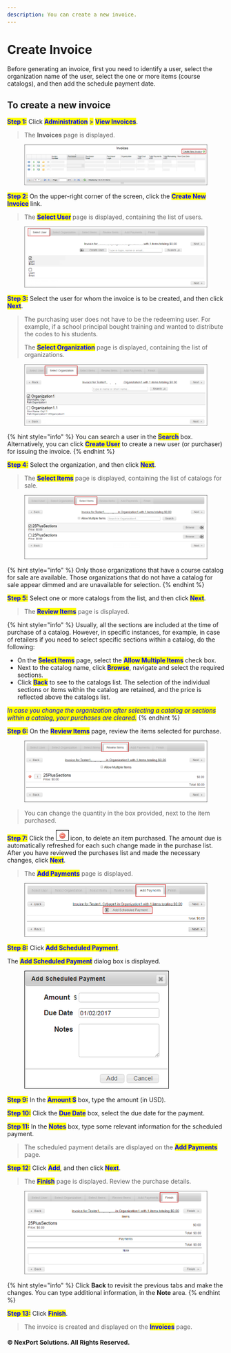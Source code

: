 ```yaml
---
description: You can create a new invoice.
---
```


# Create Invoice

Before generating an invoice, first you need to identify a user, select the organization name of the user, select the one or more items (course catalogs), and then add the schedule payment date.

## **To create a new invoice**

<mark style="color:blue;">**Step 1:**</mark>  Click <mark style="color:blue;">**Administration**</mark> <mark style="color:blue;"></mark><mark style="color:blue;">></mark> <mark style="color:blue;"></mark><mark style="color:blue;">**View Invoices**</mark>.

> The **Invoices** page is displayed.

<figure><img src="../../../.gitbook/assets/invoices_createinvoice6991.png" alt=""><figcaption></figcaption></figure>

<mark style="color:blue;">**Step 2:**</mark>  On the upper-right corner of the screen, click the <mark style="color:blue;">**Create New Invoice**</mark> link.

> The <mark style="color:blue;">**Select User**</mark> page is displayed, containing the list of users.

<figure><img src="../../../.gitbook/assets/select_user33ad.png" alt=""><figcaption></figcaption></figure>

<mark style="color:blue;">**Step 3:**</mark>  Select the user for whom the invoice is to be created, and then click <mark style="color:blue;">**Next**</mark>.

> The purchasing user does not have to be the redeeming user. For example, if a school principal bought training and wanted to distribute the codes to his students.
>
> The <mark style="color:blue;">**Select Organization**</mark> page is displayed, containing the list of organizations.

<figure><img src="../../../.gitbook/assets/select_organization0d3f.png" alt=""><figcaption></figcaption></figure>

{% hint style="info" %}
You can search a user in the <mark style="color:blue;">**Search**</mark> box. Alternatively, you can click <mark style="color:blue;">**Create User**</mark> to create a new user (or purchaser) for issuing the invoice.
{% endhint %}

<mark style="color:blue;">**Step 4:**</mark>  Select the organization, and then click <mark style="color:blue;">**Next**</mark>.

> The <mark style="color:blue;">**Select Items**</mark> page is displayed, containing the list of catalogs for sale.

<figure><img src="../../../.gitbook/assets/select_items979f.png" alt=""><figcaption></figcaption></figure>

{% hint style="info" %}
Only those organizations that have a course catalog for sale are available. Those organizations that do not have a catalog for sale appear dimmed and are unavailable for selection.
{% endhint %}

<mark style="color:blue;">**Step 5:**</mark>  Select one or more catalogs from the list, and then click <mark style="color:blue;">**Next**</mark>.

> The <mark style="color:blue;">**Review Items**</mark> page is displayed.

{% hint style="info" %}
Usually, all the sections are included at the time of purchase of a catalog. However, in specific instances, for example, in case of retailers if you need to select specific sections within a catalog, do the following:

* On the <mark style="color:blue;">**Select Items**</mark> page, select the <mark style="color:blue;">**Allow Multiple Items**</mark> <mark style="color:blue;"></mark><mark style="color:blue;"></mark> check box.
* Next to the catalog name, click <mark style="color:blue;">**Browse**</mark>, navigate and select the required sections.
* Click <mark style="color:blue;">**Back**</mark> to see to the catalogs list. The selection of the individual sections or items within the catalog are retained, and the price is reflected above the catalogs list.

_<mark style="color:blue;">In case you change the organization after selecting a catalog or sections within a catalog, your purchases are cleared.</mark>_
{% endhint %}

<mark style="color:blue;">**Step 6:**</mark>  On the <mark style="color:blue;">**Review Items**</mark> page, review the items selected for purchase.

<figure><img src="../../../.gitbook/assets/review_items13b7.png" alt=""><figcaption></figcaption></figure>

> You can change the quantity in the box provided, next to the item purchased.

<mark style="color:blue;">**Step 7:**</mark>  Click the ![](../../../.gitbook/assets/delete_certificate9541.png) icon, to delete an item purchased. The amount due is automatically refreshed for each such change made in the purchase list. After you have reviewed the purchases list and made the necessary changes, click <mark style="color:blue;">**Next**</mark>.

> The <mark style="color:blue;">**Add Payments**</mark> page is displayed.

<figure><img src="../../../.gitbook/assets/add_paymentsb7b0.png" alt=""><figcaption></figcaption></figure>

<mark style="color:blue;">**Step 8:**</mark>  Click <mark style="color:blue;">**Add Scheduled Payment**</mark>.

The <mark style="color:blue;">**Add Scheduled Payment**</mark> dialog box is displayed.

<figure><img src="../../../.gitbook/assets/add_scheduled_payment213b.png" alt=""><figcaption></figcaption></figure>

<mark style="color:blue;">**Step 9:**</mark>  In the <mark style="color:blue;">**Amount $**</mark> box, type the amount (in USD).

<mark style="color:blue;">**Step 10:**</mark>  Click the <mark style="color:blue;">**Due Date**</mark> box, select the due date for the payment.

<mark style="color:blue;">**Step 11:**</mark>  In the <mark style="color:blue;">**Notes**</mark> box, type some relevant information for the scheduled payment.

> The scheduled payment details are displayed on the <mark style="color:blue;">**Add Payments**</mark> page.

<mark style="color:blue;">**Step 12:**</mark>  Click <mark style="color:blue;">**Add**</mark>, and then click <mark style="color:blue;">**Next**</mark>.

> The <mark style="color:blue;">**Finish**</mark> page is displayed. Review the purchase details.

<figure><img src="../../../.gitbook/assets/finsihd403.png" alt=""><figcaption></figcaption></figure>

{% hint style="info" %}
Click **Back** to revisit the previous tabs and make the changes. You can type additional information, in the **Note** area.
{% endhint %}

<mark style="color:blue;">**Step 13:**</mark>  Click <mark style="color:blue;">**Finish**</mark>.

> The invoice is created and displayed on the <mark style="color:blue;">**Invoices**</mark> page.

#### © NexPort Solutions. All Rights Reserved.

